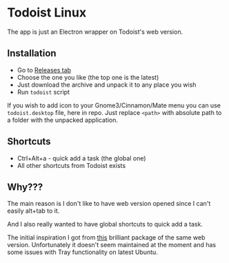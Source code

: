Todoist Linux
=============

The app is just an Electron wrapper on Todoist's web version.

Installation
------------
* Go to [Releases tab](https://github.com/KryDos/todoist-linux/releases)
* Choose the one you like (the top one is the latest)
* Just download the archive and unpack it to any place you wish
* Run `todoist` script

If you wish to add icon to your Gnome3/Cinnamon/Mate menu you can
use `todoist.desktop` file, here in repo. Just replace `<path>` with absolute path
to a folder with the unpacked application.

Shortcuts
---------

* Ctrl+Alt+a - quick add a task (the global one)
* All other shortcuts from Todoist exists

Why???
-------
The main reason is I don't like to have web version opened since I can't easily alt+tab to it.

And I also really wanted to have global shortcuts to quick add a task.

The initial inspiration I got from [this](https://github.com/kamhix/todoist-linux) brilliant package of the same web version.
Unfortunately it doesn't seem maintained at the moment and has some issues with Tray functionality on latest Ubuntu.
